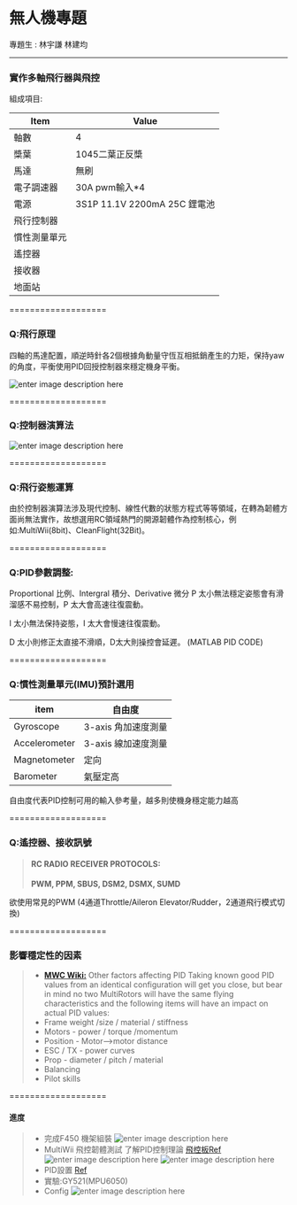 無人機專題
===================


專題生 : 林宇謙 林建均

----------





### 實作多軸飛行器與飛控
組成項目:

Item     | Value
-------- | ---
軸數| 4
槳葉|1045二葉正反槳
馬達    | 無刷
電子調速器 | 30A pwm輸入*4
電源|3S1P 11.1V 2200mA 25C 鋰電池
飛行控制器 | 
慣性測量單元 | 
遙控器|
接收器|
地面站|

===================

### Q:飛行原理
四軸的馬達配置，順逆時針各2個根據角動量守恆互相抵銷產生的力矩，保持yaw的角度，平衡使用PID回授控制器來穩定機身平衡。

![enter image description here](https://www.grc.nasa.gov/www/k-12/airplane/Images/rotations.gif)

===================

### Q:控制器演算法
![enter image description here](https://i1.wp.com/coder-tronics.com/wp-content/uploads/2014/05/PID-Block-dia1.png)

===================

### Q:飛行姿態運算
由於控制器演算法涉及現代控制、線性代數的狀態方程式等等領域，在轉為韌體方面尚無法實作，故想選用RC領域熱門的開源韌體作為控制核心，例如:MultiWii(8bit)、CleanFlight(32Bit)。


===================


### Q:PID參數調整:
Proportional 比例、Intergral 積分、Derivative 微分
P 太小無法穩定姿態會有滑溜感不易控制，P 太大會高速往復震動。

I 太小無法保持姿態，I 太大會慢速往復震動。

D 太小則修正太直接不滑順，D太大則操控會延遲。
(MATLAB PID CODE)

===================

### Q:慣性測量單元(IMU)預計選用

item | 自由度
-------- | ---
Gyroscope  | 3-axis 角加速度測量
Accelerometer |3-axis 線加速度測量
Magnetometer | 定向
Barometer | 氣壓定高
自由度代表PID控制可用的輸入參考量，越多則使機身穩定能力越高

===================

### Q:遙控器、接收訊號

> #### RC RADIO RECEIVER PROTOCOLS: 
> **PWM, PPM, SBUS, DSM2, DSMX, SUMD**

欲使用常見的PWM (4通道Throttle/Aileron  Elevator/Rudder，2通道飛行模式切換)

===================

### 影響穩定性的因素
 
> - **[MWC Wiki:](http://www.multiwii.com/wiki/?title=PID#PID_:_Roll.2C_Pitch.2C_Yaw)** Other factors affecting PID
Taking known good PID values from an identical configuration will get you close, but bear in mind no two MultiRotors will have the same flying characteristics and the following items will have an impact on actual PID values:
> - Frame weight /size / material / stiffness
> - Motors - power / torque /momentum
> - Position - Motor-->motor distance
> - ESC / TX - power curves
> - Prop - diameter / pitch / material
> - Balancing
> - Pilot skills



===================


#### <i class="icon-file"></i> 進度



> - 完成F450 機架組裝 
> ![enter image description here](http://i.imgur.com/lrzWjfc.jpg)
> - MultiWii 飛控韌體測試  了解PID控制理論 [飛控板Ref](https://oscarliang.com/build-arduino-shield-quadcopter-arduino/) 
  ![enter image description here](http://i.imgur.com/J4MGQ3B.jpg) ![enter image description here](http://i.imgur.com/nJlzLha.jpg)
> - PID設置 [Ref](http://www.multiwii.com/wiki/index.php?title=PID)
> - 實驗:GY521(MPU6050)
> - Config
> ![enter image description here](https://walkera-fans.de/wp-content/uploads/2015/06/Walkera-Runner-250-MultiWii-1.png)






